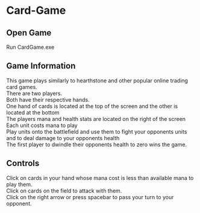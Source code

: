 # Card-Game
## Open Game
Run CardGame.exe <br>

## Game Information
This game plays similarly to hearthstone and other popular online trading card games. <br>
There are two players. <br>
Both have their respective hands. <br>
One hand of cards is located at the top of the screen and the other is located at the bottom <br>
The players mana and health stats are located on the right of the screen <br>
Each unit costs mana to play <br>
Play units onto the battlefield and use them to fight your opponents units and to deal damage to your opponents health <br>
The first player to dwindle their opponents health to zero wins the game. <br>

## Controls
Click on cards in your hand whose mana cost is less than available mana to play them. <br>
Click on cards on the field to attack with them. <br>
Click on the right arrow or press spacebar to pass your turn to your opponent. <br>
